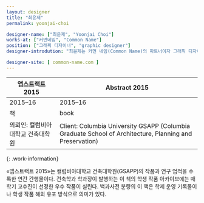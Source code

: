 ```yaml
---
layout: designer
title: "최윤제"
permalink: yoonjai-choi

designer-name: ["최윤제", "Yoonjai Choi"]
works-at: ["커먼네임", "Common Name"]
position: ["그래픽 디자이너", "graphic designer"]
designer-introdution: "최윤제는 커먼 네임(Common Name)의 파트너이자 그래픽 디자이너다. 켄 마이어(Ken Meier)와 스튜디오를 공동 창립하기 이전에는 뉴욕 디자인 스튜디오 2×4에서 아트 디렉터로 일했다. 현재 컬럼비아대학교 건축대학원(GSAPP)에서 타이포그래피를 가르치고 있다. 하버드 건축대학원에서 강의했으며 예일대학교 객원 강사이기도 하다. 홍익대학교에서 시각디자인 학사, 예일대학교에서 그래픽디자인 석사 학위를 받았다."

designer-site: [ common-name.com ]
---
```


| 앱스트랙트 2015 | Abstract 2015 |
|----------------|----------------|
| 2015–16 | 2015–16 |
| 책 | book |
| 의뢰인: 컬럼비아대학교 건축대학원 | Client: Columbia University GSAPP (Columbia Graduate School of Architecture, Planning and Preservation) |
{: .work-information}

«앱스트랙트 2015»는 컬럼비아대학교 건축대학원(GSAPP)의 작품과 연구 업적을 수록한 연간 간행물이다. 건축학과 학과장이 발행하는 이 책의 학생 작품 아카이브에는 매 학기 교수진이 선정한 우수 작품이 실린다. 백과사전 분량의 이 책은 학제 운영 기록물이나 학생 작품 해외 유포 방식으로 의미가 있다.

